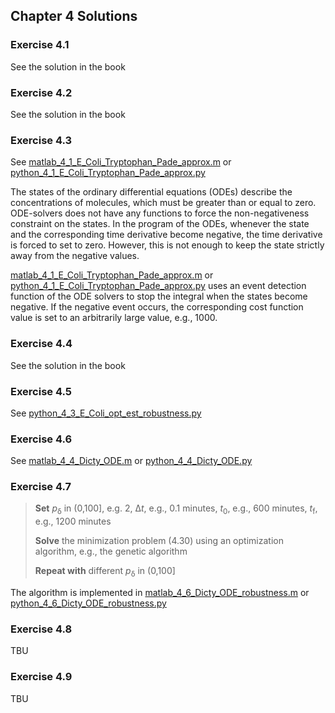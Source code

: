 ## Chapter 4 Solutions

### Exercise 4.1

See the solution in the book

### Exercise 4.2

See the solution in the book

### Exercise 4.3

See [matlab_4_1_E_Coli_Tryptophan_Pade_approx.m](../matlab/matlab_4_1_E_Coli_Tryptophan_Pade_approx.m) or [python_4_1_E_Coli_Tryptophan_Pade_approx.py](../python/python_4_1_E_Coli_Tryptophan_Pade_approx.py)

The states of the ordinary differential equations (ODEs) describe the concentrations of molecules, which must be greater than or equal to zero. ODE-solvers does not have any functions to force the non-negativeness constraint on the states. In the program of the ODEs, whenever the state and the corresponding time derivative become negative, the time derivative is forced to set to zero. However, this is not enough to keep the state strictly away from the negative values.

[matlab_4_1_E_Coli_Tryptophan_Pade_approx.m](../matlab/matlab_4_1_E_Coli_Tryptophan_Pade_approx.m) or [python_4_1_E_Coli_Tryptophan_Pade_approx.py](../python/python_4_1_E_Coli_Tryptophan_Pade_approx.py) uses an event detection function of the ODE solvers to stop the integral when the states become negative. If the negative event occurs, the corresponding cost function value is set to an arbitrarily large value, e.g., 1000.

### Exercise 4.4

See the solution in the book

### Exercise 4.5

See [python_4_3_E_Coli_opt_est_robustness.py](../python/python_4_3_E_Coli_opt_est_robustness.py)

### Exercise 4.6

See [matlab_4_4_Dicty_ODE.m](../matlab/matlab_4_4_Dicty_ODE.m) or [python_4_4_Dicty_ODE.py](../python/python_4_4_Dicty_ODE.py)

### Exercise 4.7

   > **Set** *p*<sub>&delta;</sub> in (0,100], e.g. 2, &Delta;*t*, e.g., 0.1 minutes, *t*<sub>0</sub>, e.g., 600 minutes, *t*<sub>f</sub>, e.g., 1200 minutes 
   > 
   > **Solve** the minimization problem (4.30) using an optimization algorithm, e.g., the genetic algorithm  
   >
   > **Repeat with** different *p*<sub>&delta;</sub> in (0,100]

The algorithm is implemented in [matlab_4_6_Dicty_ODE_robustness.m](../matlab/matlab_4_6_Dicty_ODE_robustness.m) or [python_4_6_Dicty_ODE_robustness.py](../python/python_4_6_Dicty_ODE_robustness.py)


### Exercise 4.8

TBU

### Exercise 4.9

TBU
